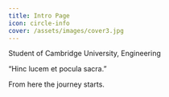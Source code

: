 ```yaml
---
title: Intro Page
icon: circle-info
cover: /assets/images/cover3.jpg
---
```




Student of Cambridge University, Engineering

“Hinc lucem et pocula sacra.”

From here the journey starts.
